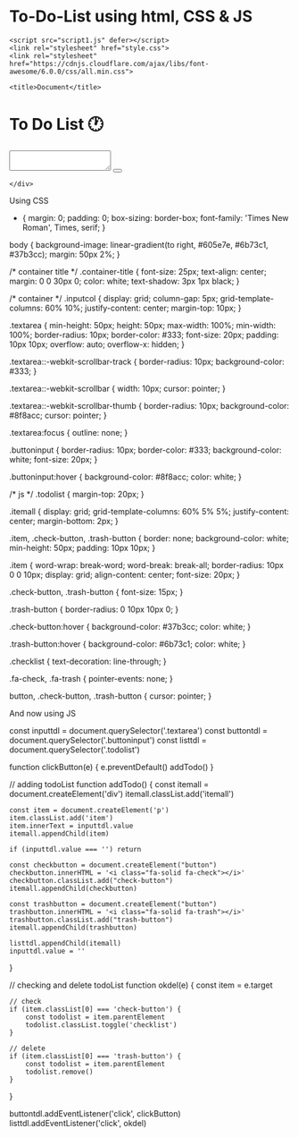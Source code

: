 # To-Do-List using html, CSS & JS

<!DOCTYPE html>
<html lang="en">

<head>
    <meta charset="UTF-8">
    <meta http-equiv="X-UA-Compatible" content="IE=edge">
    <meta name="viewport" content="width=device-width, initial-scale=1.0">

    <script src="script1.js" defer></script>
    <link rel="stylesheet" href="style.css">
    <link rel="stylesheet" href="https://cdnjs.cloudflare.com/ajax/libs/font-awesome/6.0.0/css/all.min.css">

    <title>Document</title>
</head>

<body>
    <div class="container-title">
        <h1>To Do List 🕐</h1>
    </div>
    <div class="container">
        <div class="inputcol">
            <textarea name="text" class="textarea"></textarea>
            <button type="button" class="buttoninput"><i class="fa-solid fa-check"></i></button>
        </div>
    </div>
    <div class="todolist">
        
    </div>
</body>

</html>

Using CSS

* {
    margin: 0;
    padding: 0;
    box-sizing: border-box;
    font-family: 'Times New Roman', Times, serif;
}

body {
    background-image: linear-gradient(to right, #605e7e, #6b73c1, #37b3cc);
    margin: 50px 2%;
}

/* container title */
.container-title {
    font-size: 25px;
    text-align: center;
    margin: 0 0 30px 0;
    color: white;
    text-shadow: 3px 1px black;
}

/* container */
.inputcol {
    display: grid;
    column-gap: 5px;
    grid-template-columns: 60% 10%;
    justify-content: center;
    margin-top: 10px;
}

.textarea {
    min-height: 50px;
    height: 50px;
    max-width: 100%;
    min-width: 100%;
    border-radius: 10px;
    border-color: #333;
    font-size: 20px;
    padding: 10px 10px;
    overflow: auto;
    overflow-x: hidden;
}

.textarea::-webkit-scrollbar-track {
    border-radius: 10px;
    background-color: #333;
}

.textarea::-webkit-scrollbar {
    width: 10px;
    cursor: pointer;
}

.textarea::-webkit-scrollbar-thumb {
    border-radius: 10px;
    background-color: #8f8acc;
    cursor: pointer;
}

.textarea:focus {
    outline: none;
}

.buttoninput {
    border-radius: 10px;
    border-color: #333;
    background-color: white;
    font-size: 20px;
}

.buttoninput:hover {
    background-color: #8f8acc;
    color: white;
}

/* js */
.todolist {
    margin-top: 20px;
}

.itemall {
    display: grid;
    grid-template-columns: 60% 5% 5%;
    justify-content: center;
    margin-bottom: 2px;
}

.item, .check-button, .trash-button {
    border: none;
    background-color: white;
    min-height: 50px;
    padding: 10px 10px;
}

.item {
    word-wrap: break-word;
    word-break: break-all;
    border-radius: 10px 0 0 10px;
    display: grid;
    align-content: center;
    font-size: 20px;
}

.check-button, .trash-button {
    font-size: 15px;
}

.trash-button {
    border-radius: 0 10px 10px 0;
}

.check-button:hover {
    background-color: #37b3cc;
    color: white;
}

.trash-button:hover {
    background-color: #6b73c1;
    color: white;
}

.checklist {
    text-decoration: line-through;
}

.fa-check, .fa-trash {
    pointer-events: none;
}

button, .check-button, .trash-button {
    cursor: pointer;
}

And now using JS

const inputtdl = document.querySelector('.textarea')
const buttontdl = document.querySelector('.buttoninput')
const listtdl = document.querySelector('.todolist')

function clickButton(e) {
    e.preventDefault()
    addTodo()
}

// adding todoList
function addTodo() {
    const itemall = document.createElement('div')
    itemall.classList.add('itemall')

    const item = document.createElement('p')
    item.classList.add('item')
    item.innerText = inputtdl.value
    itemall.appendChild(item)

    if (inputtdl.value === '') return

    const checkbutton = document.createElement("button")
    checkbutton.innerHTML = '<i class="fa-solid fa-check"></i>'
    checkbutton.classList.add("check-button")
    itemall.appendChild(checkbutton)

    const trashbutton = document.createElement("button")
    trashbutton.innerHTML = '<i class="fa-solid fa-trash"></i>'
    trashbutton.classList.add("trash-button")
    itemall.appendChild(trashbutton)

    listtdl.appendChild(itemall)
    inputtdl.value = ''
}

// checking and delete todoList 
function okdel(e) {
    const item = e.target

    // check
    if (item.classList[0] === 'check-button') {
        const todolist = item.parentElement
        todolist.classList.toggle('checklist')
    }

    // delete
    if (item.classList[0] === 'trash-button') {
        const todolist = item.parentElement
        todolist.remove()
    }
}

buttontdl.addEventListener('click', clickButton)
listtdl.addEventListener('click', okdel)
